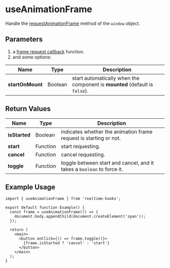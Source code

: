 # useAnimationFrame

Handle the [requestAnimationFrame](https://developer.mozilla.org/en-US/docs/Web/API/window/requestAnimationFrame) method of the `window` object.

## Parameters

1. a [frame request callback](https://developer.mozilla.org/en-US/docs/Web/API/window/requestAnimationFrame#parameters) function.
2. and some options:

| Name             | Type    | Description                                                                 |
| ---------------- | ------- | --------------------------------------------------------------------------- |
| **startOnMount** | Boolean | start automatically when the component is **mounted** (default is `false`). |

## Return Values

| Name          | Type     | Description                                                            |
| ------------- | -------- | ---------------------------------------------------------------------- |
| **isStarted** | Boolean  | indicates whether the animation frame request is starting or not.      |
| **start**     | Function | start requesting.                                                      |
| **cancel**    | Function | cancel requesting.                                                     |
| **toggle**    | Function | toggle between start and cancel, and it takes a `boolean` to force it. |

## Example Usage

<!-- prettier-ignore -->
```tsx
import { useAnimationFrame } from 'realtime-hooks';

export default function Example() {
  const frame = useAnimationFrame(() => {
    document.body.appendChild(document.createElement('span'));
  });

  return (
    <main>
      <button onClick={() => frame.toggle()}>
        {frame.isStarted ? 'cancel' : 'start'}
      </button>
    </main>
  );
}
```
